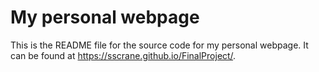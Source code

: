 # My personal webpage

This is the README file for the source code for my personal webpage. It can be found at <https://sscrane.github.io/FinalProject/>.  

